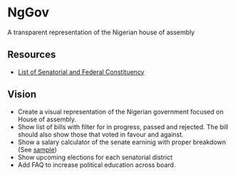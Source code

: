 # NgGov
A transparent representation of the Nigerian house of assembly 

## Resources

- [List of Senatorial and Federal Constituency](https://www.inecnigeria.org/downloads-all/name-of-senatorial-districts-federal-and-state-constituencies-nationwide/)

## Vision

- Create a visual representation of the Nigerian government focused on House of assembly.
- Show list of bills with filter for in progress, passed and rejected. The bill should also show those that voted in favour and against.
- Show a salary calculator of the senate earninig with proper breakdown (See [sample](https://www.bbc.com/news/world-africa-43516825))
- Show upcoming elections for each senatorial district
- Add FAQ to increase political education across board. 
